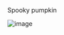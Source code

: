 Spooky pumpkin 


![image](https://github.com/user-attachments/assets/8376919b-bae0-45ff-a3de-4b331eb328d1)
